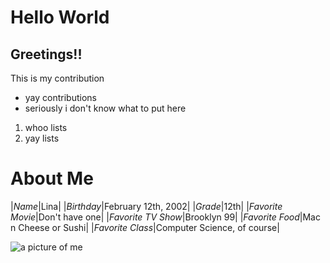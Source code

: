# Hello World

## Greetings!!

This is my contribution

* yay contributions
* seriously i don't know what to put here

1. whoo lists
2. yay lists

# About Me
|*Name*|Lina|
|*Birthday*|February 12th, 2002|
|*Grade*|12th|
|*Favorite Movie*|Don't have one|
|*Favorite TV Show*|Brooklyn 99|
|*Favorite Food*|Mac n Cheese or Sushi|
|*Favorite Class*|Computer Science, of course|

![a picture of me](https://pbs.twimg.com/profile_images/942822554988830720/2X56OOiI_400x400.jpg "It me!")
